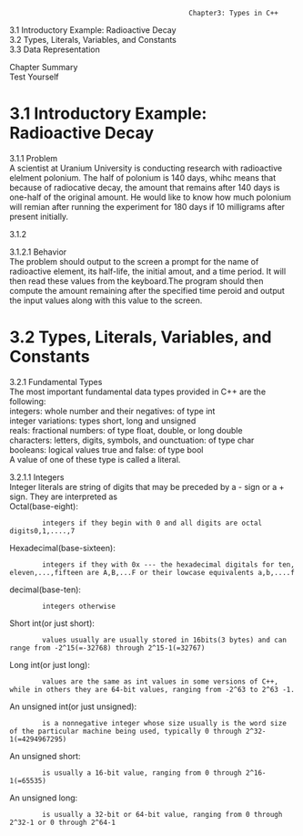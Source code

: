                                                 Chapter3: Types in C++
3.1 Introductory Example: Radioactive Decay </br>
3.2 Types, Literals, Variables, and Constants</br>
3.3 Data Representation</br>

Chapter Summary</br>
Test Yourself

# 3.1 Introductory Example: Radioactive Decay</br>
3.1.1  Problem</br>
A scientist at Uranium University is conducting research with radioactive elelment polonium. The half of polonium is 140 days, whihc means
that because of radiocative decay, the amount that remains after 140 days is one-half of the original amount. He would like to know how much polonium will remian after running the experiment for 180 days if 10 milligrams after present initially.</br>

3.1.2</br>

3.1.2.1 Behavior</br>
The problem should output to the screen a prompt for the name of radioactive element, its half-life, the initial amout, and a time period.
It will then read these values from the keyboard.The program should then compute the amount remaining after the specified time peroid and output the input values along with this value to the screen.</br>

# 3.2 Types, Literals, Variables, and Constants</br>
3.2.1 Fundamental Types</br>
The most important fundamental data types provided in C++ are the following:</br>
integers: whole number and their negatives: of type int</br>
integer variations: types short, long and unsigned</br>
reals: fractional numbers: of type float, double, or long double</br>
characters: letters, digits, symbols, and ounctuation: of type char</br>
booleans: logical values true and false: of type bool</br>
A value of one of these type is called a literal.</br>

3.2.1.1 Integers</br>
Integer literals are string of digits that may be preceded by a - sign or a + sign. They are interpreted as</br>
Octal(base-eight):</br> 
            
            integers if they begin with 0 and all digits are octal digits0,1,....,7
Hexadecimal(base-sixteen):</br> 

            integers if they with 0x --- the hexadecimal digitals for ten, eleven,...,fifteen are A,B,...F or their lowcase equivalents a,b,....f
decimal(base-ten):</br>

            integers otherwise
Short int(or just short):</br>

            values usually are usually stored in 16bits(3 bytes) and can range from -2^15(=-32768) through 2^15-1(=32767)
            
Long int(or just long):</br>
    
            values are the same as int values in some versions of C++, while in others they are 64-bit values, ranging from -2^63 to 2^63 -1.
            
An unsigned int(or just unsigned):</br>
    
            is a nonnegative integer whose size usually is the word size of the particular machine being used, typically 0 through 2^32-1(=4294967295)
            
 An unsigned short:</br>
 
            is usually a 16-bit value, ranging from 0 through 2^16-1(=65535)
 An unsigned long:</br>
 
            is usually a 32-bit or 64-bit value, ranging from 0 through 2^32-1 or 0 through 2^64-1
           







